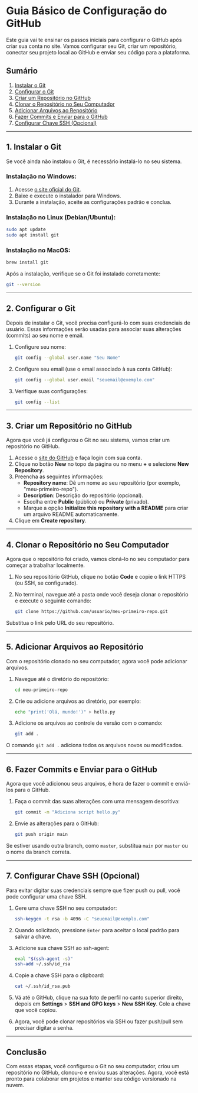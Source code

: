 # Guia Básico de Configuração do GitHub

Este guia vai te ensinar os passos iniciais para configurar o GitHub após criar sua conta no site. Vamos configurar seu Git, criar um repositório, conectar seu projeto local ao GitHub e enviar seu código para a plataforma.

## Sumário

1. [Instalar o Git](#instalar-o-git)
2. [Configurar o Git](#configurar-o-git)
3. [Criar um Repositório no GitHub](#criar-um-repositorio-no-github)
4. [Clonar o Repositório no Seu Computador](#clonar-o-repositorio-no-seu-computador)
5. [Adicionar Arquivos ao Repositório](#adicionar-arquivos-ao-repositorio)
6. [Fazer Commits e Enviar para o GitHub](#fazer-commits-e-enviar-para-o-github)
7. [Configurar Chave SSH (Opcional)](#configurar-chave-ssh-opcional)

---

## 1. Instalar o Git <a name="instalar-o-git"></a>

Se você ainda não instalou o Git, é necessário instalá-lo no seu sistema.

### Instalação no Windows:

1. Acesse [o site oficial do Git](https://git-scm.com/).
2. Baixe e execute o instalador para Windows.
3. Durante a instalação, aceite as configurações padrão e conclua.

### Instalação no Linux (Debian/Ubuntu):

```bash
sudo apt update
sudo apt install git
```

### Instalação no MacOS:

```bash
brew install git
```

Após a instalação, verifique se o Git foi instalado corretamente:

```bash
git --version
```

---

## 2. Configurar o Git <a name="configurar-o-git"></a>

Depois de instalar o Git, você precisa configurá-lo com suas credenciais de usuário. Essas informações serão usadas para associar suas alterações (commits) ao seu nome e email.

1. Configure seu nome:

   ```bash
   git config --global user.name "Seu Nome"
   ```

2. Configure seu email (use o email associado à sua conta GitHub):

   ```bash
   git config --global user.email "seuemail@exemplo.com"
   ```

3. Verifique suas configurações:

   ```bash
   git config --list
   ```

---

## 3. Criar um Repositório no GitHub <a name="criar-um-repositorio-no-github"></a>

Agora que você já configurou o Git no seu sistema, vamos criar um repositório no GitHub.

1. Acesse o [site do GitHub](https://github.com/) e faça login com sua conta.
2. Clique no botão **New** no topo da página ou no menu **+** e selecione **New Repository**.
3. Preencha as seguintes informações:
   - **Repository name**: Dê um nome ao seu repositório (por exemplo, "meu-primeiro-repo").
   - **Description**: Descrição do repositório (opcional).
   - Escolha entre **Public** (público) ou **Private** (privado).
   - Marque a opção **Initialize this repository with a README** para criar um arquivo README automaticamente.
4. Clique em **Create repository**.

---

## 4. Clonar o Repositório no Seu Computador <a name="clonar-o-repositorio-no-seu-computador"></a>

Agora que o repositório foi criado, vamos cloná-lo no seu computador para começar a trabalhar localmente.

1. No seu repositório GitHub, clique no botão **Code** e copie o link HTTPS (ou SSH, se configurado).
2. No terminal, navegue até a pasta onde você deseja clonar o repositório e execute o seguinte comando:

   ```bash
   git clone https://github.com/usuario/meu-primeiro-repo.git
   ```

Substitua o link pelo URL do seu repositório.

---

## 5. Adicionar Arquivos ao Repositório <a name="adicionar-arquivos-ao-repositorio"></a>

Com o repositório clonado no seu computador, agora você pode adicionar arquivos.

1. Navegue até o diretório do repositório:

   ```bash
   cd meu-primeiro-repo
   ```

2. Crie ou adicione arquivos ao diretório, por exemplo:

   ```bash
   echo "print('Olá, mundo!')" > hello.py
   ```

3. Adicione os arquivos ao controle de versão com o comando:

   ```bash
   git add .
   ```

O comando `git add .` adiciona todos os arquivos novos ou modificados.

---

## 6. Fazer Commits e Enviar para o GitHub <a name="fazer-commits-e-enviar-para-o-github"></a>

Agora que você adicionou seus arquivos, é hora de fazer o commit e enviá-los para o GitHub.

1. Faça o commit das suas alterações com uma mensagem descritiva:

   ```bash
   git commit -m "Adiciona script hello.py"
   ```

2. Envie as alterações para o GitHub:

   ```bash
   git push origin main
   ```

Se estiver usando outra branch, como `master`, substitua `main` por `master` ou o nome da branch correta.

---

## 7. Configurar Chave SSH (Opcional) <a name="configurar-chave-ssh-opcional"></a>

Para evitar digitar suas credenciais sempre que fizer push ou pull, você pode configurar uma chave SSH.

1. Gere uma chave SSH no seu computador:

   ```bash
   ssh-keygen -t rsa -b 4096 -C "seuemail@exemplo.com"
   ```

2. Quando solicitado, pressione `Enter` para aceitar o local padrão para salvar a chave.

3. Adicione sua chave SSH ao ssh-agent:

   ```bash
   eval "$(ssh-agent -s)"
   ssh-add ~/.ssh/id_rsa
   ```

4. Copie a chave SSH para o clipboard:

   ```bash
   cat ~/.ssh/id_rsa.pub
   ```

5. Vá até o GitHub, clique na sua foto de perfil no canto superior direito, depois em **Settings** > **SSH and GPG keys** > **New SSH Key**. Cole a chave que você copiou.

6. Agora, você pode clonar repositórios via SSH ou fazer push/pull sem precisar digitar a senha.

---

## Conclusão

Com essas etapas, você configurou o Git no seu computador, criou um repositório no GitHub, clonou-o e enviou suas alterações. Agora, você está pronto para colaborar em projetos e manter seu código versionado na nuvem.
